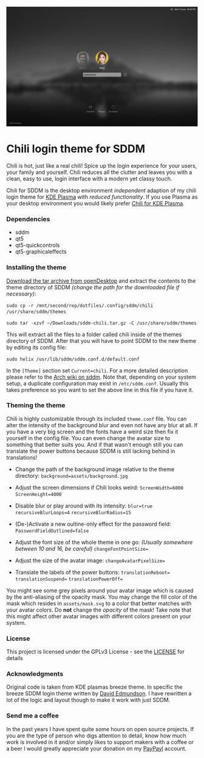 ![Screenshot of the theme](preview.jpg "Preview")

# Chili login theme for SDDM

Chili is hot, just like a real chili! Spice up the login experience for your users, your family and yourself. Chili reduces all the clutter and leaves you with a clean, easy to use, login interface with a modern yet classy touch.

Chili for SDDM is the desktop environment *independent* adaption of my chili login theme for [KDE Plasma](https://www.kde.org/plasma-desktop) with *reduced functionality*. If you use Plasma as your desktop environment you would likely prefer [Chili for KDE Plasma](https://github.com/MarianArlt/kde-plasma-chili).

### Dependencies

  * sddm
  * qt5
  * qt5-quickcontrols
  * qt5-graphicaleffects

### Installing the theme

[Download the tar archive from openDesktop](https://www.opendesktop.org/p/1240784) and extract the contents to the theme directory of SDDM *(change the path for the downloaded file if necessary)*:
```
sudo cp -r /mnt/second/rep/dotfiles/.config/sddm/chili /usr/share/sddm/themes
```
```
sudo tar -xzvf ~/Downloads/sddm-chili.tar.gz -C /usr/share/sddm/themes
```

This will extract all the files to a folder called chili inside of the themes directory of SDDM. After that you will have to point SDDM to the new theme by editing its config file:
```
sudo helix /usr/lib/sddm/sddm.conf.d/default.conf
```
In the `[Theme]` section set `Current=chili`. For a more detailed description please refer to the [Arch wiki on sddm](https://wiki.archlinux.org/index.php/SDDM). Note that, depending on your system setup, a duplicate configuration may exist in `/etc/sddm.conf`. Usually this takes preference so you want to set the above line in this file if you have it.

### Theming the theme

Chili is highly customizable through its included `theme.conf` file. You can alter the intensity of the background blur and even not have any blur at all. If you have a very big screen and the fonts have a weird size then fix it yourself in the config file. You can even change the avatar size to something that better suits you. And if that wasn't enough still you can translate the power buttons because SDDM is still lacking behind in translations!


  * Change the path of the background image relative to the theme directory:
  `background=assets/background.jpg`

  * Adjust the screen dimensions if Chili looks weird:
  `ScreenWidth=6000`
  `ScreenHeight=4000`

  * Disable blur or play around with its intensity:
  `blur=true`
  `recursiveBlurLoops=4`
  `recursiveBlurRadius=15`

  * (De-)Activate a new oultine-only effect for the password field:
  `PasswordFieldOutlined=false`

  * Adjust the font size of the whole theme in one go:
  *(Usually somewhere between 10 and 16, be careful)*
  `changeFontPointSize=`

  * Adjust the size of the avatar image:
  `changeAvatarPixelSize=`

  * Translate the labels of the power buttons:
  `translationReboot=`
  `translationSuspend=`
  `translationPowerOff=`

You might see some grey pixels around your avatar image which is caused by the anti-aliasing of the opacity mask. You may change the fill color of the mask which resides in `assets/mask.svg` to a color that better matches with your avatar colors. Do **not** change the *opacity* of the mask! Take note that this might affect other avatar images with different colors present on your system.

### License

This project is licensed under the GPLv3 License - see the [LICENSE](LICENSE.md) for details

### Acknowledgments

Original code is taken from KDE plasmas breeze theme. In specific the breeze SDDM login theme written by [David Edmundson](davidedmundson@kde.org). I have rewritten a lot of the logic and layout though to make it work with just SDDM.

### Send me a coffee

In the past years I have spent quite some hours on open source projects. If you are the type of person who digs attention to detail, know how much work is involved in it and/or simply likes to support makers with a coffee or a beer I would greatly appreciate your donation on my [PayPayl](https://www.paypal.me/marianarlt) account.
